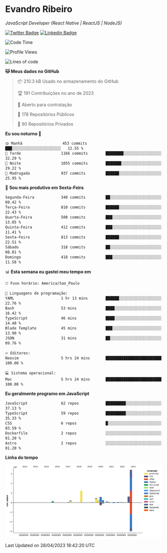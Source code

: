 # Evandro **Ribeiro**

*JavaScript Developer (React Native | ReactJS | NodeJS)*

[![Twitter Badge](https://img.shields.io/badge/-@ribeiroevandro-201B2D?style=flat-square&labelColor=201B2D&logo=twitter&logoColor=white&link=https://twitter.com/ribeiroevandro)](https://twitter.com/ribeiroevandro) 
[![Linkedin Badge](https://img.shields.io/badge/-Evandro%20Ribeiro-201B2D?style=flat-square&logo=Linkedin&logoColor=white&link=https://www.linkedin.com/in/ribeiroevandro)](https://www.linkedin.com/in/ribeiroevandro) 


<!--START_SECTION:waka-->
![Code Time](http://img.shields.io/badge/Code%20Time-3%2C194%20hrs%201%20min-blue)

![Profile Views](http://img.shields.io/badge/Visualizac%C3%B5es%20do%20perfil-3-blue)

![Lines of code](https://img.shields.io/badge/Desde%20o%20Hello%20World%20eu%20escrevi-7.3%20million%20linhas%20de%20c%C3%B3digo-blue)

**🐱 Meus dados no GitHub** 

> 📦 210.3 kB Usado no armazenamento do GitHub 
 > 
> 🏆 191 Contribuições no ano de 2023
 > 
> 💼 Aberto para contratação
 > 
> 📜 178 Repositórios Públicos 
 > 
> 🔑 90 Repositórios Privados 
 > 
**Eu sou noturno 🦉** 

```text
🌞 Manhã                  453 commits         ███░░░░░░░░░░░░░░░░░░░░░░   12.55 % 
🌆 Tarde                  1166 commits        ████████░░░░░░░░░░░░░░░░░   32.29 % 
🌃 Noite                  1055 commits        ███████░░░░░░░░░░░░░░░░░░   29.22 % 
🌙 Madrugada              937 commits         ██████░░░░░░░░░░░░░░░░░░░   25.95 % 
```
📅 **Sou mais produtivo em Sexta-Feira** 

```text
Segunda-Feira            340 commits         ██░░░░░░░░░░░░░░░░░░░░░░░   09.42 % 
Terça-Feira              810 commits         ██████░░░░░░░░░░░░░░░░░░░   22.43 % 
Quarta-Feira             500 commits         ███░░░░░░░░░░░░░░░░░░░░░░   13.85 % 
Quinta-Feira             412 commits         ███░░░░░░░░░░░░░░░░░░░░░░   11.41 % 
Sexta-Feira              813 commits         ██████░░░░░░░░░░░░░░░░░░░   22.51 % 
Sábado                   318 commits         ██░░░░░░░░░░░░░░░░░░░░░░░   08.81 % 
Domingo                  418 commits         ███░░░░░░░░░░░░░░░░░░░░░░   11.58 % 
```


📊 **Esta semana eu gastei meu tempo em** 

```text
🕑︎ Fuso horário: America/Sao_Paulo

💬 Linguagens de programação: 
YAML                     1 hr 13 mins        ██████░░░░░░░░░░░░░░░░░░░   22.76 % 
Bash                     53 mins             ████░░░░░░░░░░░░░░░░░░░░░   16.42 % 
TypeScript               46 mins             ████░░░░░░░░░░░░░░░░░░░░░   14.48 % 
Blade Template           45 mins             ███░░░░░░░░░░░░░░░░░░░░░░   13.90 % 
JSON                     31 mins             ██░░░░░░░░░░░░░░░░░░░░░░░   09.76 % 

🔥 Editores: 
Neovim                   5 hrs 24 mins       █████████████████████████   100.00 % 

💻 Sistema operacional: 
Mac                      5 hrs 24 mins       █████████████████████████   100.00 % 
```

**Eu geralmente programo em JavaScript** 

```text
JavaScript               62 repos            █████████░░░░░░░░░░░░░░░░   37.13 % 
TypeScript               59 repos            █████████░░░░░░░░░░░░░░░░   35.33 % 
CSS                      6 repos             █░░░░░░░░░░░░░░░░░░░░░░░░   03.59 % 
Dockerfile               2 repos             ░░░░░░░░░░░░░░░░░░░░░░░░░   01.20 % 
Astro                    2 repos             ░░░░░░░░░░░░░░░░░░░░░░░░░   01.20 % 
```



**Linha do tempo**

![Lines of Code chart](https://raw.githubusercontent.com/ribeiroevandro/ribeiroevandro/main/assets/bar_graph.png)


 Last Updated on 28/04/2023 18:42:20 UTC
<!--END_SECTION:waka-->
